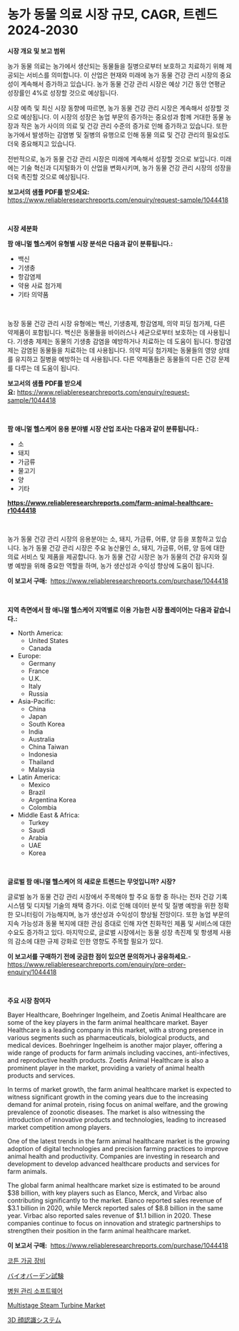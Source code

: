 <p><h1>농가 동물 의료 시장 규모, CAGR, 트렌드 2024-2030</h1></p><p><strong>시장 개요 및 보고 범위</strong></p>
<p><p>농가 동물 의료는 농가에서 생산되는 동물들을 질병으로부터 보호하고 치료하기 위해 제공되는 서비스를 의미합니다. 이 산업은 현재와 미래에 농가 동물 건강 관리 시장의 중요성이 계속해서 증가하고 있습니다. 농가 동물 건강 관리 시장은 예상 기간 동안 연평균 성장률인 4%로 성장할 것으로 예상됩니다. </p><p>시장 예측 및 최신 시장 동향에 따르면, 농가 동물 건강 관리 시장은 계속해서 성장할 것으로 예상됩니다. 이 시장의 성장은 농업 부문의 증가하는 중요성과 함께 거대한 동물 농장과 작은 농가 사이의 의료 및 건강 관리 수준의 증가로 인해 증가하고 있습니다. 또한 농가에서 발생하는 감염병 및 질병의 유행으로 인해 동물 의료 및 건강 관리의 필요성도 더욱 중요해지고 있습니다.</p><p>전반적으로, 농가 동물 건강 관리 시장은 미래에 계속해서 성장할 것으로 보입니다. 미래에는 기술 혁신과 디지털화가 이 산업을 변화시키며, 농가 동물 건강 관리 시장의 성장을 더욱 촉진할 것으로 예상됩니다.</p></p>
<p><strong>보고서의 샘플 PDF를 받으세요:</strong> <a href="https://www.reliableresearchreports.com/enquiry/request-sample/1044418">https://www.reliableresearchreports.com/enquiry/request-sample/1044418</a></p>
<p>&nbsp;</p>
<p><strong>시장 세분화</strong></p>
<p><strong>팜 애니멀 헬스케어 유형별 시장 분석은 다음과 같이 분류됩니다.:</strong></p>
<p><ul><li>백신</li><li>기생충</li><li>항감염제</li><li>약용 사료 첨가제</li><li>기타 의약품</li></ul></p>
<p>&nbsp;</p>
<p><p>농장 동물 건강 관리 시장 유형에는 백신, 기생충제, 항감염제, 의약 피딩 첨가제, 다른 약제품이 포함됩니다. 백신은 동물들을 바이러스나 세균으로부터 보호하는 데 사용됩니다. 기생충 제제는 동물의 기생충 감염을 예방하거나 치료하는 데 도움이 됩니다. 항감염제는 감염된 동물들을 치료하는 데 사용됩니다. 의약 피딩 첨가제는 동물들의 영양 상태를 유지하고 질병을 예방하는 데 사용됩니다. 다른 약제품들은 동물들의 다른 건강 문제를 다루는 데 도움이 됩니다.</p></p>
<p><strong>보고서의 샘플 PDF를 받으세요:</strong>&nbsp;<a href="https://www.reliableresearchreports.com/enquiry/request-sample/1044418">https://www.reliableresearchreports.com/enquiry/request-sample/1044418</a></p>
<p>&nbsp;</p>
<p><strong> 팜 애니멀 헬스케어 응용 분야별 시장 산업 조사는 다음과 같이 분류됩니다.:</strong></p>
<p><ul><li>소</li><li>돼지</li><li>가금류</li><li>물고기</li><li>양</li><li>기타</li></ul></p>
<p><strong><a href="https://www.reliableresearchreports.com/farm-animal-healthcare-r1044418">https://www.reliableresearchreports.com/farm-animal-healthcare-r1044418</a></strong></p>
<p>&nbsp;</p>
<p><p>농가 동물 건강 관리 시장의 응용분야는 소, 돼지, 가금류, 어류, 양 등을 포함하고 있습니다. 농가 동물 건강 관리 시장은 주요 농산물인 소, 돼지, 가금류, 어류, 양 등에 대한 의료 서비스 및 제품을 제공합니다. 농가 동물 건강 시장은 농가 동물의 건강 유지와 질병 예방을 위해 중요한 역할을 하며, 농가 생산성과 수익성 향상에 도움이 됩니다.</p></p>
<p><strong>이 보고서 구매:</strong>&nbsp; <a href="https://www.reliableresearchreports.com/purchase/1044418">https://www.reliableresearchreports.com/purchase/1044418</a></p>
<p>&nbsp;</p>
<p><strong>지역 측면에서 팜 애니멀 헬스케어 지역별로 이용 가능한 시장 플레이어는 다음과 같습니다.:</strong></p>
<p><ul>
    <li>
        North America:
        <ul>
            <li>United States</li>
            <li>Canada</li>
        </ul>
    </li>
    <li>
        Europe:
        <ul>
            <li>Germany</li>
            <li>France</li>
            <li>U.K.</li>
            <li>Italy</li>
            <li>Russia</li>
        </ul>
    </li>
    <li>
        Asia-Pacific:
        <ul>
            <li>China</li>
            <li>Japan</li>
            <li>South Korea</li>
            <li>India</li>
            <li>Australia</li>
            <li>China Taiwan</li>
            <li>Indonesia</li>
            <li>Thailand</li>
            <li>Malaysia</li>
        </ul>
    </li>
    <li>
        Latin America:
        <ul>
            <li>Mexico</li>
            <li>Brazil</li>
            <li>Argentina Korea</li>
            <li>Colombia</li>
        </ul>
    </li>
    <li>
        Middle East & Africa:
        <ul>
            <li>Turkey</li>
            <li>Saudi</li>
            <li>Arabia</li>
            <li>UAE</li>
            <li>Korea</li>
        </ul>
    </li>
    </ul></p>
<p>&nbsp;</p>
<p><strong>글로벌 팜 애니멀 헬스케어 의 새로운 트렌드는 무엇입니까? 시장?</strong></p>
<p><p>글로벌 농가 동물 건강 관리 시장에서 주목해야 할 주요 동향 중 하나는 전자 건강 기록 시스템 및 디지털 기술의 채택 증가다. 이로 인해 데이터 분석 및 질병 예방을 위한 정확한 모니터링이 가능해지며, 농가 생산성과 수익성이 향상될 전망이다. 또한 농업 부문의 지속 가능성과 동물 복지에 대한 관심 증대로 인해 자연 친화적인 제품 및 서비스에 대한 수요도 증가하고 있다. 마지막으로, 글로벌 시장에서는 동물 성장 촉진제 및 항생제 사용의 감소에 대한 규제 강화로 인한 영향도 주목할 필요가 있다.</p></p>
<p><strong>이 보고서를 구매하기 전에 궁금한 점이 있으면 문의하거나 공유하세요.</strong>- <a href="https://www.reliableresearchreports.com/enquiry/pre-order-enquiry/1044418">https://www.reliableresearchreports.com/enquiry/pre-order-enquiry/1044418</a></p>
<p>&nbsp;</p>
<p><strong>주요 시장 참여자</strong></p>
<p><p>Bayer Healthcare, Boehringer Ingelheim, and Zoetis Animal Healthcare are some of the key players in the farm animal healthcare market. Bayer Healthcare is a leading company in this market, with a strong presence in various segments such as pharmaceuticals, biological products, and medical devices. Boehringer Ingelheim is another major player, offering a wide range of products for farm animals including vaccines, anti-infectives, and reproductive health products. Zoetis Animal Healthcare is also a prominent player in the market, providing a variety of animal health products and services.</p><p>In terms of market growth, the farm animal healthcare market is expected to witness significant growth in the coming years due to the increasing demand for animal protein, rising focus on animal welfare, and the growing prevalence of zoonotic diseases. The market is also witnessing the introduction of innovative products and technologies, leading to increased market competition among players.</p><p>One of the latest trends in the farm animal healthcare market is the growing adoption of digital technologies and precision farming practices to improve animal health and productivity. Companies are investing in research and development to develop advanced healthcare products and services for farm animals.</p><p>The global farm animal healthcare market size is estimated to be around $38 billion, with key players such as Elanco, Merck, and Virbac also contributing significantly to the market. Elanco reported sales revenue of $3.1 billion in 2020, while Merck reported sales of $8.8 billion in the same year. Virbac also reported sales revenue of $1.1 billion in 2020. These companies continue to focus on innovation and strategic partnerships to strengthen their position in the farm animal healthcare market.</p></p>
<p><strong>이 보고서 구매:</strong>&nbsp;&nbsp;<a href="https://www.reliableresearchreports.com/purchase/1044418">https://www.reliableresearchreports.com/purchase/1044418</a></p>
<p><p><a href="https://medium.com/@juliastanley2022/%EB%A9%B4-%EC%84%AC%EC%9C%A0-%EA%B0%80%EA%B3%B5-%EC%9E%A5%EB%B9%84-%EC%8B%9C%EC%9E%A5-%EC%8B%9C%EC%9E%A5-%EC%A0%90%EC%9C%A0%EC%9C%A8-%EC%8B%9C%EC%9E%A5-%EB%8F%99%ED%96%A5-%EB%B0%8F-%EB%AF%B8%EB%9E%98-%EC%84%B1%EC%9E%A5-%ED%83%90%EC%83%89-b970f55c9d93">코튼 가공 장비</a></p><p><a href="https://medium.com/@anabelavenport7854/%E3%83%90%E3%82%A4%E3%82%AA%E3%83%90%E3%83%BC%E3%83%87%E3%83%B3%E3%83%86%E3%82%B9%E3%83%88%E3%81%AE%E5%B8%82%E5%A0%B4%E3%83%A1%E3%83%88%E3%83%AA%E3%82%AF%E3%82%B9%E3%81%AE%E8%A7%A3%E8%AA%AD-%E5%B8%82%E5%A0%B4%E3%82%B7%E3%82%A7%E3%82%A2-%E3%83%88%E3%83%AC%E3%83%B3%E3%83%89-%E3%81%8A%E3%82%88%E3%81%B3%E6%88%90%E9%95%B7%E3%83%91%E3%82%BF%E3%83%BC%E3%83%B3-28ae5a886b97">バイオバーデン試験</a></p><p><a href="https://medium.com/@hugofirst44/%EB%B3%91%EC%9B%90-%EA%B4%80%EB%A6%AC-%EC%86%8C%ED%94%84%ED%8A%B8%EC%9B%A8%EC%96%B4-%EC%8B%9C%EC%9E%A5%EC%9D%80-%EC%8B%9C%EC%9E%A5-%EC%A0%90%EC%9C%A0%EC%9C%A8-%EC%8B%9C%EC%9E%A5-%EB%8F%99%ED%96%A5-%EB%B0%8F-%EC%8B%9C%EC%9E%A5-%EC%84%B1%EC%9E%A5%EC%97%90-%EB%8C%80%ED%95%9C-%EC%A0%95%EB%B3%B4%EB%A5%BC-%EC%A0%9C%EA%B3%B5%ED%95%A9%EB%8B%88%EB%8B%A4-81b44343d4e9">병원 관리 소프트웨어</a></p><p><a href="https://github.com/okotobwrhuteie/Market-Research-Report-List-2/blob/main/multistage-steam-turbine-market.md">Multistage Steam Turbine Market</a></p><p><a href="https://medium.com/@raymanta28/3d%E9%A1%94%E8%AA%8D%E8%AD%98%E3%82%B7%E3%82%B9%E3%83%86%E3%83%A0%E5%B8%82%E5%A0%B4-2031%E5%B9%B4%E3%81%BE%E3%81%A7%E3%81%AE%E3%83%88%E3%83%AC%E3%83%B3%E3%83%89-%E4%BA%88%E6%B8%AC-%E7%AB%B6%E4%BA%89%E5%88%86%E6%9E%90-7accbb6b6a3a">3D 顔認識システム</a></p></p>